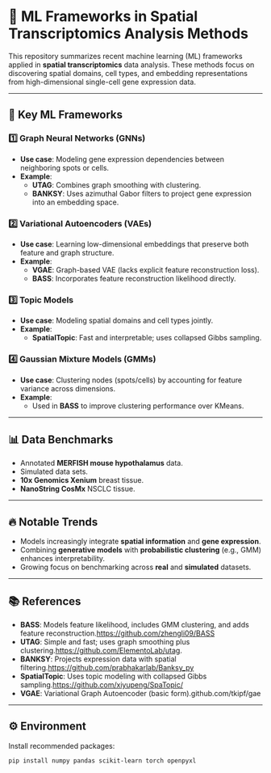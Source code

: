 # 🧬 ML Frameworks in Spatial Transcriptomics Analysis Methods

This repository summarizes recent machine learning (ML) frameworks applied in **spatial transcriptomics** data analysis. These methods focus on discovering spatial domains, cell types, and embedding representations from high-dimensional single-cell gene expression data.

---

## 🚀 Key ML Frameworks

### 1️⃣ Graph Neural Networks (GNNs)
- **Use case**: Modeling gene expression dependencies between neighboring spots or cells.
- **Example**: 
  - **UTAG**: Combines graph smoothing with clustering.
  - **BANKSY**: Uses azimuthal Gabor filters to project gene expression into an embedding space.

### 2️⃣ Variational Autoencoders (VAEs)
- **Use case**: Learning low-dimensional embeddings that preserve both feature and graph structure.
- **Example**: 
  - **VGAE**: Graph-based VAE (lacks explicit feature reconstruction loss).
  - **BASS**: Incorporates feature reconstruction likelihood directly.

### 3️⃣ Topic Models
- **Use case**: Modeling spatial domains and cell types jointly.
- **Example**: 
  - **SpatialTopic**: Fast and interpretable; uses collapsed Gibbs sampling.

### 4️⃣ Gaussian Mixture Models (GMMs)
- **Use case**: Clustering nodes (spots/cells) by accounting for feature variance across dimensions.
- **Example**:
  - Used in **BASS** to improve clustering performance over KMeans.

---

## 📊 Data Benchmarks

- Annotated **MERFISH mouse hypothalamus** data.
- Simulated data sets.
- **10x Genomics Xenium** breast tissue.
- **NanoString CosMx** NSCLC tissue.

---

## 🔥 Notable Trends

- Models increasingly integrate **spatial information** and **gene expression**.
- Combining **generative models** with **probabilistic clustering** (e.g., GMM) enhances interpretability.
- Growing focus on benchmarking across **real** and **simulated** datasets.

---

## 📚 References

- **BASS**: Models feature likelihood, includes GMM clustering, and adds feature reconstruction.https://github.com/zhengli09/BASS
- **UTAG**: Simple and fast; uses graph smoothing plus clustering.https://github.com/ElementoLab/utag.
- **BANKSY**: Projects expression data with spatial filtering.https://github.com/prabhakarlab/Banksy_py
- **SpatialTopic**: Uses topic modeling with collapsed Gibbs sampling.https://github.com/xiyupeng/SpaTopic/
- **VGAE**: Variational Graph Autoencoder (basic form).github.com/tkipf/gae

---

## ⚙️ Environment

Install recommended packages:
```bash
pip install numpy pandas scikit-learn torch openpyxl
